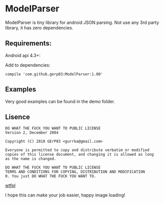 # ModelParser

ModelParser is tiny library for android JSON parsing. Not use any 3rd party library, it has zero dependencies.
  
## Requirements:
Android api 4.3+:

Add to dependencies:
```
compile 'com.github.gerp83:ModelParser:1.00'
```

## Examples
Very good examples can be found in the demo folder.

## Lisence

```
DO WHAT THE FUCK YOU WANT TO PUBLIC LICENSE 
Version 2, December 2004 

Copyright (C) 2018 GErP83 <gurrka@gmail.com> 

Everyone is permitted to copy and distribute verbatim or modified 
copies of this license document, and changing it is allowed as long 
as the name is changed. 

DO WHAT THE FUCK YOU WANT TO PUBLIC LICENSE 
TERMS AND CONDITIONS FOR COPYING, DISTRIBUTION AND MODIFICATION 
0. You just DO WHAT THE FUCK YOU WANT TO.
```
[wtfpl](http://www.wtfpl.net/)

I hope this can make your job easier, happy image loading!
